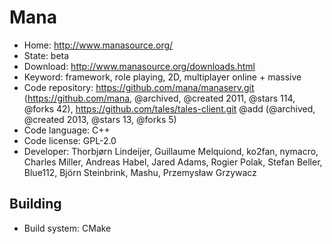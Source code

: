 # Mana

- Home: http://www.manasource.org/
- State: beta
- Download: http://www.manasource.org/downloads.html
- Keyword: framework, role playing, 2D, multiplayer online + massive
- Code repository: https://github.com/mana/manaserv.git (https://github.com/mana, @archived, @created 2011, @stars 114, @forks 42), https://github.com/tales/tales-client.git @add (@archived, @created 2013, @stars 13, @forks 5)
- Code language: C++
- Code license: GPL-2.0
- Developer: Thorbjørn Lindeijer, Guillaume Melquiond, ko2fan, nymacro, Charles Miller, Andreas Habel, Jared Adams, Rogier Polak, Stefan Beller, Blue112, Björn Steinbrink, Mashu, Przemysław Grzywacz

## Building

- Build system: CMake
